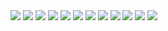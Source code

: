 <img src="03-k8s-nodes-create-00.png"/>
<img src="03-k8s-nodes-create-01.png"/>
<img src="03-k8s-nodes-create-02.png"/>
<img src="03-k8s-nodes-create-03.png"/>
<img src="03-k8s-nodes-create-04.png"/>
<img src="03-k8s-nodes-create-05.png"/>
<img src="03-k8s-nodes-create-06.png"/>
<img src="03-k8s-nodes-create-07.png"/>
<img src="03-k8s-nodes-create-08.png"/>
<img src="03-k8s-nodes-create-09.png"/>
<img src="03-k8s-nodes-create-10.png"/>
<img src="03-k8s-nodes-create-11.png"/>
